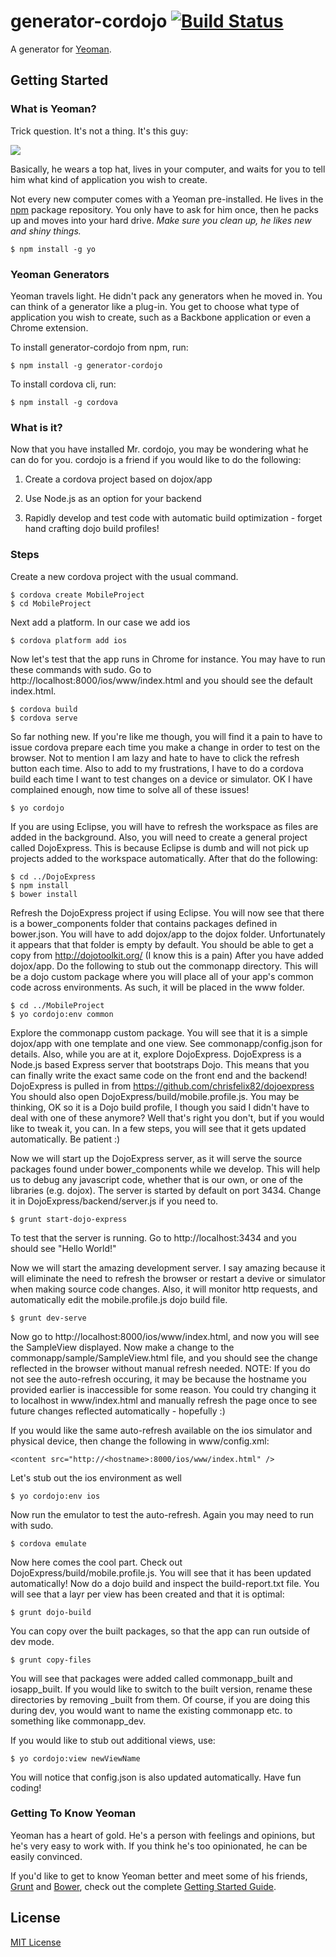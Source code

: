 # generator-cordojo [![Build Status](https://secure.travis-ci.org/chrisfelix82/generator-cordojo.png?branch=master)](https://travis-ci.org/chrisfelix82/generator-cordojo)

A generator for [Yeoman](http://yeoman.io).


## Getting Started

### What is Yeoman?

Trick question. It's not a thing. It's this guy:

![](http://i.imgur.com/JHaAlBJ.png)

Basically, he wears a top hat, lives in your computer, and waits for you to tell him what kind of application you wish to create.

Not every new computer comes with a Yeoman pre-installed. He lives in the [npm](https://npmjs.org) package repository. You only have to ask for him once, then he packs up and moves into your hard drive. *Make sure you clean up, he likes new and shiny things.*

```
$ npm install -g yo
```

### Yeoman Generators

Yeoman travels light. He didn't pack any generators when he moved in. You can think of a generator like a plug-in. You get to choose what type of application you wish to create, such as a Backbone application or even a Chrome extension.

To install generator-cordojo from npm, run:

```
$ npm install -g generator-cordojo
```

To install cordova cli, run:

```
$ npm install -g cordova
```

### What is it?
Now that you have installed Mr. cordojo, you may be wondering what he can do for you.  cordojo is a friend if you would like to do the following:

1. Create a cordova project based on dojox/app

2. Use Node.js as an option for your backend

3. Rapidly develop and test code with automatic build optimization - forget hand crafting dojo build profiles!

### Steps

Create a new cordova project with the usual command.

```
$ cordova create MobileProject
$ cd MobileProject
```

Next add a platform. In our case we add ios

```
$ cordova platform add ios
```

Now let's test that the app runs in Chrome for instance.  You may have to run these commands with sudo.  Go to http://localhost:8000/ios/www/index.html and you should see the default index.html.

```
$ cordova build
$ cordova serve
```

So far nothing new.  If you're like me though, you will find it a pain to have to issue cordova prepare each time you make a change in order to test on the browser. Not to mention I am lazy and hate to have to click the refresh button each time.  Also to add to my frustrations, I have to do a cordova build each time I want to test changes on a device or simulator.  OK I have complained enough, now time to solve all of these issues!

```
$ yo cordojo
```

If you are using Eclipse, you will have to refresh the workspace as files are added in the background.  Also, you will need to create a general project called DojoExpress.  This is because Eclipse is dumb and will not pick up projects added to the workspace automatically.  After that do the following:

```
$ cd ../DojoExpress
$ npm install
$ bower install
```

Refresh the DojoExpress project if using Eclipse.  You will now see that there is a bower_components folder that contains packages defined in bower.json.  You will have to add dojox/app to the dojox folder.  Unfortunately it appears that that folder is empty by default.  You should be able to get a copy from http://dojotoolkit.org/ (I know this is a pain)
After you have added dojox/app.  Do the following to stub out the commonapp directory.  This will be a dojo custom package where you will place all of your app's common code across environments.  As such, it will be placed in the www folder.

```
$ cd ../MobileProject
$ yo cordojo:env common
```

Explore the commonapp custom package.  You will see that it is a simple dojox/app with one template and one view.  See commonapp/config.json for details.
Also, while you are at it, explore DojoExpress.  DojoExpress is a Node.js based Express server that bootstraps Dojo.  This means that you can finally write the exact same code on the front end and the backend!  DojoExpress is pulled in from https://github.com/chrisfelix82/dojoexpress
You should also open DojoExpress/build/mobile.profile.js.  You may be thinking, OK so it is a Dojo build profile, I though you said I didn't have to deal with one of these anymore?  Well that's right you don't, but if you would like to tweak it, you can.  In a few steps, you will see that it gets updated automatically.  Be patient :)

Now we will start up the DojoExpress server, as it will serve the source packages found under bower_components while we develop.  This will help us to debug any javascript code, whether that is our own, or one of the libraries (e.g. dojox).  The server is started by default on port 3434.  Change it in DojoExpress/backend/server.js if you need to.

```
$ grunt start-dojo-express
```

To test that the server is running.  Go to http://localhost:3434 and you should see "Hello World!"

Now we will start the amazing development server.  I say amazing because it will eliminate the need to refresh the browser or restart a devive or simulator when making source code changes. Also, it will monitor http requests, and automatically edit the mobile.profile.js dojo build file.

```
$ grunt dev-serve
```

Now go to http://localhost:8000/ios/www/index.html, and now you will see the SampleView displayed.  Now make a change to the commonapp/sample/SampleView.html file, and you should see the change reflected in the browser without manual refresh needed.
NOTE: If you do not see the auto-refresh occuring, it may be because the hostname you provided earlier is inaccessible for some reason.  You could try changing it to localhost in www/index.html and manually refresh the page once to see future changes reflected automatically - hopefully :)

If you would like the same auto-refresh available on the ios simulator and physical device, then change the following in www/config.xml:

```
<content src="http://<hostname>:8000/ios/www/index.html" />
```

Let's stub out the ios environment as well

```
$ yo cordojo:env ios
```

Now run the emulator to test the auto-refresh.  Again you may need to run with sudo.

```
$ cordova emulate
```

Now here comes the cool part.  Check out DojoExpress/build/mobile.profile.js.  You will see that it has been updated automatically!
Now do a dojo build and inspect the build-report.txt file.  You will see that a layr per view has been created and that it is optimal:

```
$ grunt dojo-build
```

You can copy over the built packages, so that the app can run outside of dev mode.

```
$ grunt copy-files
```

You will see that packages were added called commonapp_built and iosapp_built.  If you would like to switch to the built version, rename these directories by removing _built from them.  Of course, if you are doing this during dev, you would want to name the existing commonapp etc. to something like commonapp_dev.

If you would like to stub out additional views, use:

```
$ yo cordojo:view newViewName
```

You will notice that config.json is also updated automatically.  Have fun coding!

### Getting To Know Yeoman


Yeoman has a heart of gold. He's a person with feelings and opinions, but he's very easy to work with. If you think he's too opinionated, he can be easily convinced.

If you'd like to get to know Yeoman better and meet some of his friends, [Grunt](http://gruntjs.com) and [Bower](http://bower.io), check out the complete [Getting Started Guide](https://github.com/yeoman/yeoman/wiki/Getting-Started).


## License

[MIT License](http://en.wikipedia.org/wiki/MIT_License)
